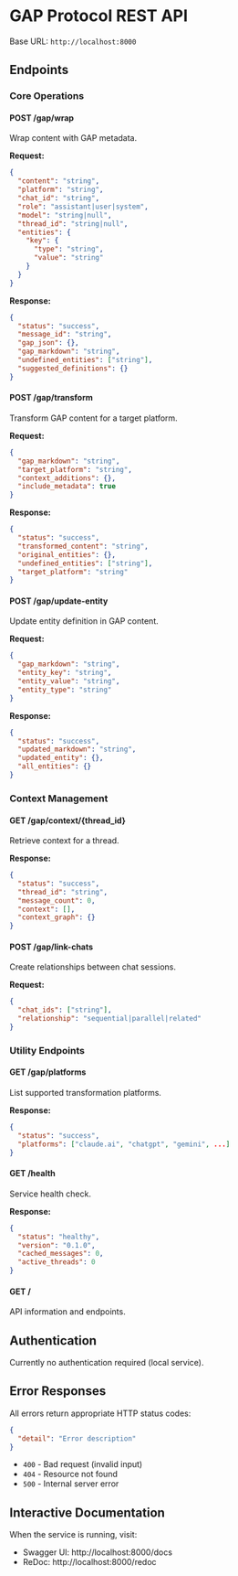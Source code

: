 # GAP Protocol REST API

Base URL: `http://localhost:8000`

## Endpoints

### Core Operations

#### POST /gap/wrap
Wrap content with GAP metadata.

**Request:**
```json
{
  "content": "string",
  "platform": "string",
  "chat_id": "string",
  "role": "assistant|user|system",
  "model": "string|null",
  "thread_id": "string|null",
  "entities": {
    "key": {
      "type": "string",
      "value": "string"
    }
  }
}
```

**Response:**
```json
{
  "status": "success",
  "message_id": "string",
  "gap_json": {},
  "gap_markdown": "string",
  "undefined_entities": ["string"],
  "suggested_definitions": {}
}
```

#### POST /gap/transform
Transform GAP content for a target platform.

**Request:**
```json
{
  "gap_markdown": "string",
  "target_platform": "string",
  "context_additions": {},
  "include_metadata": true
}
```

**Response:**
```json
{
  "status": "success",
  "transformed_content": "string",
  "original_entities": {},
  "undefined_entities": ["string"],
  "target_platform": "string"
}
```

#### POST /gap/update-entity
Update entity definition in GAP content.

**Request:**
```json
{
  "gap_markdown": "string",
  "entity_key": "string",
  "entity_value": "string",
  "entity_type": "string"
}
```

**Response:**
```json
{
  "status": "success",
  "updated_markdown": "string",
  "updated_entity": {},
  "all_entities": {}
}
```

### Context Management

#### GET /gap/context/{thread_id}
Retrieve context for a thread.

**Response:**
```json
{
  "status": "success",
  "thread_id": "string",
  "message_count": 0,
  "context": [],
  "context_graph": {}
}
```

#### POST /gap/link-chats
Create relationships between chat sessions.

**Request:**
```json
{
  "chat_ids": ["string"],
  "relationship": "sequential|parallel|related"
}
```

### Utility Endpoints

#### GET /gap/platforms
List supported transformation platforms.

**Response:**
```json
{
  "status": "success",
  "platforms": ["claude.ai", "chatgpt", "gemini", ...]
}
```

#### GET /health
Service health check.

**Response:**
```json
{
  "status": "healthy",
  "version": "0.1.0",
  "cached_messages": 0,
  "active_threads": 0
}
```

#### GET /
API information and endpoints.

## Authentication

Currently no authentication required (local service).

## Error Responses

All errors return appropriate HTTP status codes:

```json
{
  "detail": "Error description"
}
```

- `400` - Bad request (invalid input)
- `404` - Resource not found
- `500` - Internal server error

## Interactive Documentation

When the service is running, visit:
- Swagger UI: http://localhost:8000/docs
- ReDoc: http://localhost:8000/redoc
